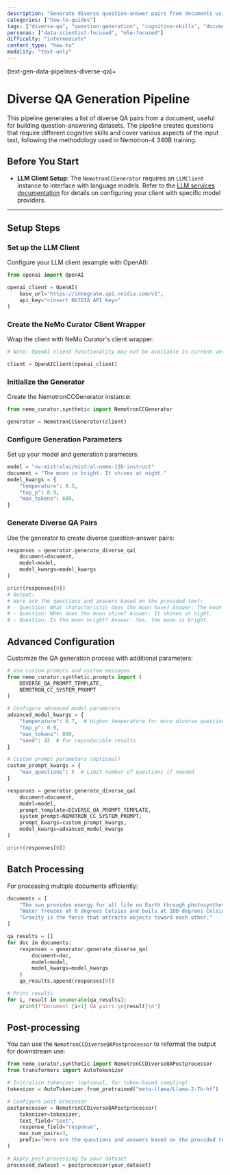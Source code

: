 ```yaml
---
description: "Generate diverse question-answer pairs from documents using various cognitive skills following Nemotron-4 340B methodology"
categories: ["how-to-guides"]
tags: ["diverse-qa", "question-generation", "cognitive-skills", "document-processing", "nemotron"]
personas: ["data-scientist-focused", "mle-focused"]
difficulty: "intermediate"
content_type: "how-to"
modality: "text-only"
---
```


(text-gen-data-pipelines-diverse-qa)=
# Diverse QA Generation Pipeline

This pipeline generates a list of diverse QA pairs from a document, useful for building question-answering datasets. The pipeline creates questions that require different cognitive skills and cover various aspects of the input text, following the methodology used in Nemotron-4 340B training.

## Before You Start

- **LLM Client Setup**: The `NemotronCCGenerator` requires an `LLMClient` instance to interface with language models. Refer to the [LLM services documentation](text-generate-data-connect-service) for details on configuring your client with specific model providers.

---

## Setup Steps

### Set up the LLM Client

Configure your LLM client (example with OpenAI):

```python
from openai import OpenAI

openai_client = OpenAI(
    base_url="https://integrate.api.nvidia.com/v1",
    api_key="<insert NVIDIA API key>"
)
```

### Create the NeMo Curator Client Wrapper

Wrap the client with NeMo Curator's client wrapper:

```python
# Note: OpenAI client functionality may not be available in current version

client = OpenAIClient(openai_client)
```

### Initialize the Generator

Create the NemotronCCGenerator instance:

```python
from nemo_curator.synthetic import NemotronCCGenerator

generator = NemotronCCGenerator(client)
```

### Configure Generation Parameters

Set up your model and generation parameters:

```python
model = "nv-mistralai/mistral-nemo-12b-instruct"
document = "The moon is bright. It shines at night."
model_kwargs = {
    "temperature": 0.5,
    "top_p": 0.9,
    "max_tokens": 600,
}
```

### Generate Diverse QA Pairs

Use the generator to create diverse question-answer pairs:

```python
responses = generator.generate_diverse_qa(
    document=document,
    model=model,
    model_kwargs=model_kwargs
)

print(responses[0])
# Output:
# Here are the questions and answers based on the provided text:
# - Question: What characteristic does the moon have? Answer: The moon is bright.
# - Question: When does the moon shine? Answer: It shines at night.
# - Question: Is the moon bright? Answer: Yes, the moon is bright.
```

## Advanced Configuration

Customize the QA generation process with additional parameters:

```python
# Use custom prompts and system messages
from nemo_curator.synthetic.prompts import (
    DIVERSE_QA_PROMPT_TEMPLATE,
    NEMOTRON_CC_SYSTEM_PROMPT
)

# Configure advanced model parameters
advanced_model_kwargs = {
    "temperature": 0.7,  # Higher temperature for more diverse questions
    "top_p": 0.9,
    "max_tokens": 800,
    "seed": 42  # For reproducible results
}

# Custom prompt parameters (optional)
custom_prompt_kwargs = {
    "max_questions": 5  # Limit number of questions if needed
}

responses = generator.generate_diverse_qa(
    document=document,
    model=model,
    prompt_template=DIVERSE_QA_PROMPT_TEMPLATE,
    system_prompt=NEMOTRON_CC_SYSTEM_PROMPT,
    prompt_kwargs=custom_prompt_kwargs,
    model_kwargs=advanced_model_kwargs
)

print(responses[0])
```

## Batch Processing

For processing multiple documents efficiently:

```python
documents = [
    "The sun provides energy for all life on Earth through photosynthesis.",
    "Water freezes at 0 degrees Celsius and boils at 100 degrees Celsius.",
    "Gravity is the force that attracts objects toward each other."
]

qa_results = []
for doc in documents:
    responses = generator.generate_diverse_qa(
        document=doc,
        model=model,
        model_kwargs=model_kwargs
    )
    qa_results.append(responses[0])

# Print results
for i, result in enumerate(qa_results):
    print(f"Document {i+1} QA pairs:\n{result}\n")
```

## Post-processing

You can use the `NemotronCCDiverseQAPostprocessor` to reformat the output for downstream use:

```python
from nemo_curator.synthetic import NemotronCCDiverseQAPostprocessor
from transformers import AutoTokenizer

# Initialize tokenizer (optional, for token-based sampling)
tokenizer = AutoTokenizer.from_pretrained("meta-llama/Llama-2-7b-hf")

# Configure post-processor
postprocessor = NemotronCCDiverseQAPostprocessor(
    tokenizer=tokenizer,
    text_field="text",
    response_field="response",
    max_num_pairs=3,
    prefix="Here are the questions and answers based on the provided text:"
)

# Apply post-processing to your dataset
processed_dataset = postprocessor(your_dataset)
``` 